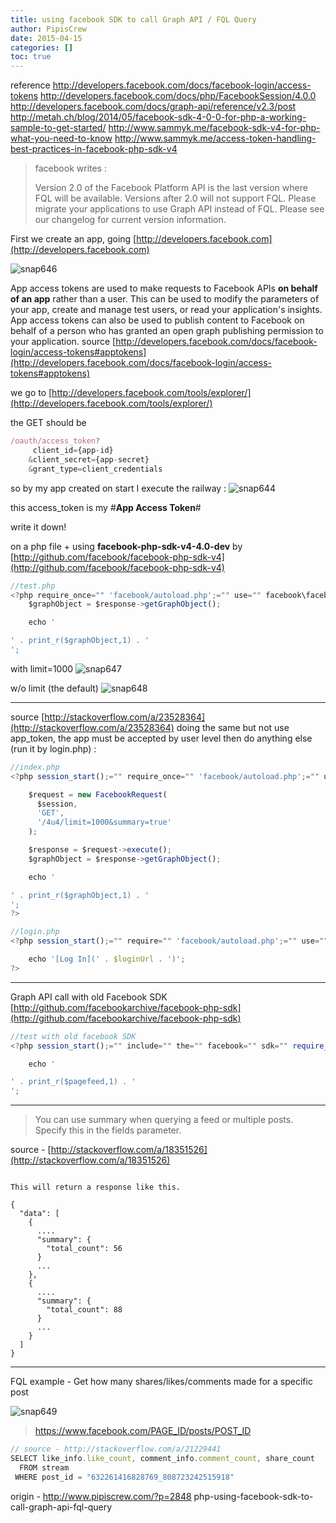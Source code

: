 ```yaml
---
title: using facebook SDK to call Graph API / FQL Query
author: PipisCrew
date: 2015-04-15
categories: []
toc: true
---
```


reference 
http://developers.facebook.com/docs/facebook-login/access-tokens
http://developers.facebook.com/docs/php/FacebookSession/4.0.0
http://developers.facebook.com/docs/graph-api/reference/v2.3/post
http://metah.ch/blog/2014/05/facebook-sdk-4-0-0-for-php-a-working-sample-to-get-started/
http://www.sammyk.me/facebook-sdk-v4-for-php-what-you-need-to-know
http://www.sammyk.me/access-token-handling-best-practices-in-facebook-php-sdk-v4

> facebook writes  :
> 
> Version 2.0 of the Facebook Platform API is the last version where FQL will be available. Versions after 2.0 will not support FQL. Please migrate your applications to use Graph API instead of FQL. Please see our changelog for current version information.

First we create an app, going [http://developers.facebook.com](http://developers.facebook.com)

![](https://www.pipiscrew.com/wp-content/uploads/2015/04/snap646.png "snap646")

App access tokens are used to make requests to Facebook APIs **on behalf of an app** rather than a user. This can be used to modify the parameters of your app, create and manage test users, or read your application's insights. App access tokens can also be used to publish content to Facebook on behalf of a person who has granted an open graph publishing permission to your application. source [http://developers.facebook.com/docs/facebook-login/access-tokens#apptokens](http://developers.facebook.com/docs/facebook-login/access-tokens#apptokens)

we go to 
[http://developers.facebook.com/tools/explorer/](http://developers.facebook.com/tools/explorer/)

the GET should be 
```js
/oauth/access_token?
     client_id={app-id}
    &client_secret={app-secret}
    &grant_type=client_credentials
```

so by my app created on start I execute the railway :
![](https://www.pipiscrew.com/wp-content/uploads/2015/04/snap644.png "snap644")

this access_token  is my #**App Access Token**#

write it down!

on a php file + using **facebook-php-sdk-v4-4.0-dev** by [http://github.com/facebook/facebook-php-sdk-v4](http://github.com/facebook/facebook-php-sdk-v4)

```js
//test.php
<?php require_once="" 'facebook/autoload.php';="" use="" facebook\facebookrequest;="" use="" facebook\facebooksession;="" init="" app="" with="" app="" id="" and="" secret="" facebooksession::setdefaultapplication('app-id',="" 'app-secret');="" if="" you="" already="" have="" a="" valid="" access="" token:="" $session="new" facebooksession('app-access-token');="" if="" you're="" making="" app-level="" requests:="" $session="FacebookSession::newAppSession();" your="" graph="" query="" here="" $request="new" facebookrequest(="" $session,="" 'get',="" '/4u4/likes?limit="1000&summary=true'" );="" facebook="" restrict="" the="" size="" of="" query="" to="" 1000="" records="" using="" pagination="" $response="$request-"?>execute();
	$graphObject = $response->getGraphObject();

	echo '

' . print_r($graphObject,1) . '
';
```

with limit=1000
![](https://www.pipiscrew.com/wp-content/uploads/2015/04/snap647.png "snap647")

w/o limit (the default)
![](https://www.pipiscrew.com/wp-content/uploads/2015/04/snap648.png "snap648")

* * *

source [http://stackoverflow.com/a/23528364](http://stackoverflow.com/a/23528364)
doing the same but not use app_token, the app must be accepted by user level then do anything else (run it by login.php) :

```js
//index.php
<?php session_start();="" require_once="" 'facebook/autoload.php';="" use="" facebook\facebookrequest;="" use="" facebook\facebooksession;="" use="" facebook\facebookredirectloginhelper;="" init="" app="" with="" app="" id="" and="" secret="" facebooksession::setdefaultapplication('app-id',="" 'app-secret');="" login="" helper="" with="" redirect_uri="" $helper="new" facebookredirectloginhelper('http://x.com/fbphpcomplete/index.php');="" $session="$helper-"?>getSessionFromRedirect();

	$request = new FacebookRequest(
	  $session,
	  'GET',
	  '/4u4/limit=1000&summary=true'
	);

	$response = $request->execute();
	$graphObject = $response->getGraphObject();

	echo '

' . print_r($graphObject,1) . '
';
?>

//login.php
<?php session_start();="" require="" 'facebook/autoload.php';="" use="" facebook\facebooksession;="" use="" facebook\facebookredirectloginhelper;="" facebooksession::setdefaultapplication('app-id',="" 'app-secret');="" $helper="new" facebookredirectloginhelper('http://x.com/fbphpcomplete/index.php');="" $loginurl="$helper-"?>getLoginUrl();

	echo '[Log In](' . $loginUrl . ')';
?>
```

* * *

Graph API call with old Facebook SDK [http://github.com/facebookarchive/facebook-php-sdk](http://github.com/facebookarchive/facebook-php-sdk)

```js
//test with old facebook SDK
<?php session_start();="" include="" the="" facebook="" sdk="" require_once('resources/facebook-php-sdk-master/src/facebook.php');="" connect="" to="" app="" $config="array();" $config['appid']='app-id' ;="" $config['secret']='app-secret' ;="" $config['fileupload']="false;" optional="" instantiate="" $facebook="new" facebook($config);="" $pagefeed="$facebook-"?>api("/4u4/likes?limit=1300&summary=true");

  	echo '

' . print_r($pagefeed,1) . '
';
```

* * *

> You can use summary when querying a feed or multiple posts. Specify this in the fields parameter.

source - [http://stackoverflow.com/a/18351526](http://stackoverflow.com/a/18351526)

```jshttps://graph.facebook.com/PAGE_ID/feed?fields=comments.limit(1).summary(true),likes.limit(1).summary(true)

This will return a response like this.

{
  "data": [
    {
      ....
      "summary": {
        "total_count": 56
      }
      ...
    }, 
    {
      ....
      "summary": {
        "total_count": 88
      }
      ...
    }
  ]
}
```

* * *

FQL example - Get how many shares/likes/comments made for a specific post

![](https://www.pipiscrew.com/wp-content/uploads/2015/04/snap649.png "snap649")

> https://www.facebook.com/PAGE_ID/posts/POST_ID

```js
// source - http://stackoverflow.com/a/21229441
SELECT like_info.like_count, comment_info.comment_count, share_count 
  FROM stream 
 WHERE post_id = "632261416828769_808723242515918"
```

origin - http://www.pipiscrew.com/?p=2848 php-using-facebook-sdk-to-call-graph-api-fql-query